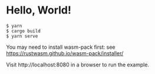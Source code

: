 # Hello, World!

```
$ yarn
$ cargo build
$ yarn serve
```

You may need to install wasm-pack first: see https://rustwasm.github.io/wasm-pack/installer/

Visit http://localhost:8080 in a browser to run the example.
